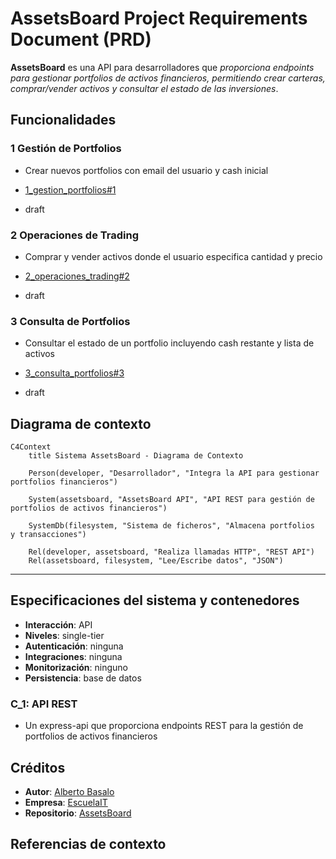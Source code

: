 # **AssetsBoard** Project Requirements Document (PRD)

**AssetsBoard** es una API para desarrolladores que _proporciona endpoints para gestionar portfolios de activos financieros, permitiendo crear carteras, comprar/vender activos y consultar el estado de las inversiones_.

## Funcionalidades

### 1 Gestión de Portfolios

- Crear nuevos portfolios con email del usuario y cash inicial

- [1_gestion_portfolios#1](https://github.com/EscuelaIt/AIDD/issues/1)
- draft

### 2 Operaciones de Trading

- Comprar y vender activos donde el usuario especifica cantidad y precio

- [2_operaciones_trading#2](https://github.com/EscuelaIt/AIDD/issues/2)
- draft

### 3 Consulta de Portfolios

- Consultar el estado de un portfolio incluyendo cash restante y lista de activos

- [3_consulta_portfolios#3](https://github.com/EscuelaIt/AIDD/issues/3)
- draft

## Diagrama de contexto

```mermaid
C4Context
    title Sistema AssetsBoard - Diagrama de Contexto

    Person(developer, "Desarrollador", "Integra la API para gestionar portfolios financieros")

    System(assetsboard, "AssetsBoard API", "API REST para gestión de portfolios de activos financieros")

    SystemDb(filesystem, "Sistema de ficheros", "Almacena portfolios  y transacciones")

    Rel(developer, assetsboard, "Realiza llamadas HTTP", "REST API")
    Rel(assetsboard, filesystem, "Lee/Escribe datos", "JSON")
```

---

## Especificaciones del sistema y contenedores

- **Interacción**: API
- **Niveles**: single-tier
- **Autenticación**: ninguna
- **Integraciones**: ninguna
- **Monitorización**: ninguno
- **Persistencia**: base de datos

### C_1: API REST

- Un express-api que proporciona endpoints REST para la gestión de portfolios de activos financieros

## Créditos

- **Autor**: [Alberto Basalo](https://albertobasalo.dev)
- **Empresa**: [EscuelaIT](https://github.com/EscuelaIt)
- **Repositorio**: [AssetsBoard](https://github.com/EscuelaIt/AIDD)

## Referencias de contexto

<!-- Esta sección se actualizará en otras fases del desarrollo -->
